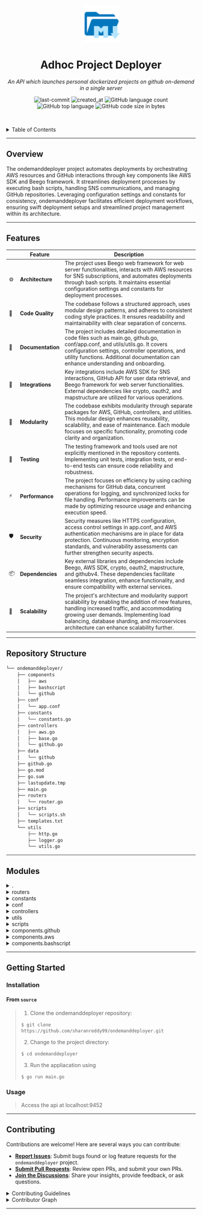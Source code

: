 <p align="center">
  <img src="https://raw.githubusercontent.com/PKief/vscode-material-icon-theme/ec559a9f6bfd399b82bb44393651661b08aaf7ba/icons/folder-markdown-open.svg" width="100" alt="project-logo">
</p>
<p align="center">
    <h1 align="center">Adhoc Project Deployer</h1>
</p>
<p align="center">
    <em>An API which launches personal dockerized projects on github on-demand in a single server</em>
</p>
<p align="center">
	<img src="https://img.shields.io/github/commit-activity/m/sharanreddy99/ondemanddeployer" alt="last-commit">
	<img src="https://img.shields.io/github/created-at/sharanreddy99/ondemanddeployer" alt="created_at">
   <img alt="GitHub language count" src="https://img.shields.io/github/languages/count/sharanreddy99/ondemanddeployer">
   <img alt="GitHub top language" src="https://img.shields.io/github/languages/top/sharanreddy99/ondemanddeployer">
   <img alt="GitHub code size in bytes" src="https://img.shields.io/github/languages/code-size/sharanreddy99/ondemanddeployer">

</p>

<p align="center">
	<!-- default option, no dependency badges. -->
</p>

<br><!-- TABLE OF CONTENTS -->
<details>
  <summary>Table of Contents</summary><br>

- [ Overview](#-overview)
- [ Features](#-features)
- [ Repository Structure](#-repository-structure)
- [ Modules](#-modules)
- [ Getting Started](#-getting-started)
  - [ Installation](#-installation)
  - [ Usage](#-usage)
- [ Project Roadmap](#-project-roadmap)
- [ Contributing](#-contributing)
</details>
<hr>

##  Overview

The ondemanddeployer project automates deployments by orchestrating AWS resources and GitHub interactions through key components like AWS SDK and Beego framework. It streamlines deployment processes by executing bash scripts, handling SNS communications, and managing GitHub repositories. Leveraging configuration settings and constants for consistency, ondemanddeployer facilitates efficient deployment workflows, ensuring swift deployment setups and streamlined project management within its architecture.

---

##  Features

|    |   Feature         | Description |
|----|-------------------|---------------------------------------------------------------|
| ⚙️  | **Architecture**  | The project uses Beego web framework for web server functionalities, interacts with AWS resources for SNS subscriptions, and automates deployments through bash scripts. It maintains essential configuration settings and constants for deployment processes. |
| 🔩 | **Code Quality**  | The codebase follows a structured approach, uses modular design patterns, and adheres to consistent coding style practices. It ensures readability and maintainability with clear separation of concerns. |
| 📄 | **Documentation** | The project includes detailed documentation in code files such as main.go, github.go, conf/app.conf, and utils/utils.go. It covers configuration settings, controller operations, and utility functions. Additional documentation can enhance understanding and onboarding. |
| 🔌 | **Integrations**  | Key integrations include AWS SDK for SNS interactions, GitHub API for user data retrieval, and Beego framework for web server functionalities. External dependencies like crypto, oauth2, and mapstructure are utilized for various operations. |
| 🧩 | **Modularity**    | The codebase exhibits modularity through separate packages for AWS, GitHub, controllers, and utilities. This modular design enhances reusability, scalability, and ease of maintenance. Each module focuses on specific functionality, promoting code clarity and organization. |
| 🧪 | **Testing**       | The testing framework and tools used are not explicitly mentioned in the repository contents. Implementing unit tests, integration tests, or end-to-end tests can ensure code reliability and robustness. |
| ⚡️  | **Performance**   | The project focuses on efficiency by using caching mechanisms for GitHub data, concurrent operations for logging, and synchronized locks for file handling. Performance improvements can be made by optimizing resource usage and enhancing execution speed. |
| 🛡️ | **Security**      | Security measures like HTTPS configuration, access control settings in app.conf, and AWS authentication mechanisms are in place for data protection. Continuous monitoring, encryption standards, and vulnerability assessments can further strengthen security aspects. |
| 📦 | **Dependencies**  | Key external libraries and dependencies include Beego, AWS SDK, crypto, oauth2, mapstructure, and githubv4. These dependencies facilitate seamless integration, enhance functionality, and ensure compatibility with external services. |
| 🚀 | **Scalability**   | The project's architecture and modularity support scalability by enabling the addition of new features, handling increased traffic, and accommodating growing user demands. Implementing load balancing, database sharding, and microservices architecture can enhance scalability further. |

---

##  Repository Structure

```sh
└── ondemanddeployer/
    ├── components
    │   ├── aws
    │   ├── bashscript
    │   └── github
    ├── conf
    │   └── app.conf
    ├── constants
    │   └── constants.go
    ├── controllers
    │   ├── aws.go
    │   ├── base.go
    │   └── github.go
    ├── data
    │   └── github
    ├── github.go
    ├── go.mod
    ├── go.sum
    ├── lastupdate.tmp
    ├── main.go
    ├── routers
    │   └── router.go
    ├── scripts
    │   └── scripts.sh
    ├── templates.txt
    └── utils
        ├── http.go
        ├── logger.go
        └── utils.go
```

---

##  Modules

<details closed><summary>.</summary>

| File                                                                                             | Summary                                                                                                                                                                                                                                                                                                                                                                                                                                    |
| ---                                                                                              | ---                                                                                                                                                                                                                                                                                                                                                                                                                                        |
| [go.sum](https://github.com/sharanreddy99/ondemanddeployer.git/blob/master/go.sum)               | The code file in this repository plays a crucial role in automating on-demand deployments by orchestrating AWS resources, executing bash scripts, and interacting with GitHub repositories. It leverages configuration settings from the app.conf file and maintains essential constants for consistency. This code file is integral to the on-demand deployers architecture, facilitating efficient and streamlined deployment processes. |
| [main.go](https://github.com/sharanreddy99/ondemanddeployer.git/blob/master/main.go)             | Initiates AWS SNS subscription with specified endpoint using the AWS SDK. Configures Beego web framework for CORS handling. Schedules subscription call after a delay or serves Swagger UI in development mode.                                                                                                                                                                                                                            |
| [go.mod](https://github.com/sharanreddy99/ondemanddeployer.git/blob/master/go.mod)               | Defines project dependencies and versions for `ondemanddeployer` app. Ensures compatibility with external libraries like Beego and AWS SDK. Facilitates smooth integration and stable performance across the applications modules.                                                                                                                                                                                                         |
| [github.go](https://github.com/sharanreddy99/ondemanddeployer.git/blob/master/github.go)         | Handles CRUD operations for User entities in GitHubController.-Fetches user data, lists all users, updates and deletes users, logs users in/out.-Integrates with Beego framework for web operations from parent repositorys architecture.                                                                                                                                                                                                  |
| [templates.txt](https://github.com/sharanreddy99/ondemanddeployer.git/blob/master/templates.txt) | Defines deployment templates for project ceta, specifying actions and parameters. Facilitates automated project setup, building, and management within the ondemanddeployer architecture.                                                                                                                                                                                                                                                  |

</details>

<details closed><summary>routers</summary>

| File                                                                                             | Summary                                                                                                                                             |
| ---                                                                                              | ---                                                                                                                                                 |
| [router.go](https://github.com/sharanreddy99/ondemanddeployer.git/blob/master/routers/router.go) | Defines API routes for AWS, GitHub, and Base controllers in Beego, facilitating interaction with distinct services in the ondemanddeployer project. |

</details>

<details closed><summary>constants</summary>

| File                                                                                                     | Summary                                                                                                                                                                                                                                                                                                                          |
| ---                                                                                                      | ---                                                                                                                                                                                                                                                                                                                              |
| [constants.go](https://github.com/sharanreddy99/ondemanddeployer.git/blob/master/constants/constants.go) | Defines essential configuration constants for HTTP, AWS, and GitHub integration, including ports, URLs, allowed repositories, data paths, cache expiry time, AWS region, SNS details, and instance metadata endpoint. Impactful for orchestrating on-demand deployment functionality within the parent repositorys architecture. |

</details>

<details closed><summary>conf</summary>

| File                                                                                        | Summary                                                                                                                                                                                                                                          |
| ---                                                                                         | ---                                                                                                                                                                                                                                              |
| [app.conf](https://github.com/sharanreddy99/ondemanddeployer.git/blob/master/conf/app.conf) | Implements configuration settings for the on-demand deployment application. Manages app details, HTTP settings, and file paths for secure communication. Key settings include app name, port, run mode, HTTPS configuration, and SQL connection. |

</details>

<details closed><summary>controllers</summary>

| File                                                                                                 | Summary                                                                                                                                                                                                                 |
| ---                                                                                                  | ---                                                                                                                                                                                                                     |
| [aws.go](https://github.com/sharanreddy99/ondemanddeployer.git/blob/master/controllers/aws.go)       | PublishSNS sends messages to SNS Topic, SubscribeSNS receives published messages. Utilizes AWS and utility functions. Key features serve as endpoints to manage SNS communications within the repository architecture.  |
| [github.go](https://github.com/sharanreddy99/ondemanddeployer.git/blob/master/controllers/github.go) | Retrieves repositories list, languages, and metadata from user profile. Key features include fetching data via GitHub API and serving JSON responses. Contributes to repositorys architecture for managing deployments. |
| [base.go](https://github.com/sharanreddy99/ondemanddeployer.git/blob/master/controllers/base.go)     | Implements health check endpoint for validating app status in the projects Beego-based web server. A part of the controllers package, it serves a JSON response indicating server health.                               |

</details>

<details closed><summary>utils</summary>

| File                                                                                           | Summary                                                                                                                                                                                                                         |
| ---                                                                                            | ---                                                                                                                                                                                                                             |
| [logger.go](https://github.com/sharanreddy99/ondemanddeployer.git/blob/master/utils/logger.go) | Enables logging to a file with concurrency control. Provides a reusable mechanism for writing log messages.                                                                                                                     |
| [http.go](https://github.com/sharanreddy99/ondemanddeployer.git/blob/master/utils/http.go)     | Executes HTTP requests to external APIs, reading and parsing response body. Handles errors and returns the response map. Essential for integrating external services in the ondemanddeployer architecture.                      |
| [utils.go](https://github.com/sharanreddy99/ondemanddeployer.git/blob/master/utils/utils.go)   | Manages file read/write operations and caching with synchronized locks. Implements file operations and cache handling using Beego cache client, ensuring data consistency and persistence in the ondemanddeployer architecture. |

</details>

<details closed><summary>scripts</summary>

| File                                                                                               | Summary                                                                                                                                                                                                       |
| ---                                                                                                | ---                                                                                                                                                                                                           |
| [scripts.sh](https://github.com/sharanreddy99/ondemanddeployer.git/blob/master/scripts/scripts.sh) | Manages project setup, building, and deployment. Updates environment URL, clones/pulls Git repositories, copies files from S3, builds Docker projects, and starts services. Handles cleaning up all projects. |

</details>

<details closed><summary>components.github</summary>

| File                                                                                                                                   | Summary                                                                                                                                                                                                                                     |
| ---                                                                                                                                    | ---                                                                                                                                                                                                                                         |
| [github_graphql_types.go](https://github.com/sharanreddy99/ondemanddeployer.git/blob/master/components/github/github_graphql_types.go) | Defines GraphQL types for fetching users GitHub statistics—repositories contributed to, pinned items, issues, and pull requests—through the GitHub API. Centralizes data retrieval for user analytics in the ondemanddeployer architecture. |
| [github.go](https://github.com/sharanreddy99/ondemanddeployer.git/blob/master/components/github/github.go)                             | Fetches GitHub repository and language data, ensuring freshness through caching. Utilizes GitHub API and GraphQL to provide up-to-date statistics and metadata. Maintains active repository status.                                         |

</details>

<details closed><summary>components.aws</summary>

| File                                                                                              | Summary                                                                                                                                                                                                                |
| ---                                                                                               | ---                                                                                                                                                                                                                    |
| [sns.go](https://github.com/sharanreddy99/ondemanddeployer.git/blob/master/components/aws/sns.go) | Handles AWS SNS requests, confirms subscriptions, and processes incoming notifications. Publishes messages and executes corresponding actions based on message type. Integrated with AWS SDK for seamless interaction. |

</details>

<details closed><summary>components.bashscript</summary>

| File                                                                                                                   | Summary                                                                                                                                                                                        |
| ---                                                                                                                    | ---                                                                                                                                                                                            |
| [bashscript.go](https://github.com/sharanreddy99/ondemanddeployer.git/blob/master/components/bashscript/bashscript.go) | Manages a queue of Bash script tasks to execute in sequence. Logs task execution, creates test files, and redirects script output. Utilizes a time-based ticker to continuously process tasks. |

</details>

---

##  Getting Started

###  Installation

<h4>From <code>source</code></h4>

> 1. Clone the ondemanddeployer repository:
>
> ```console
> $ git clone https://github.com/sharanreddy99/ondemanddeployer.git
> ```
>
> 2. Change to the project directory:
> ```console
> $ cd ondemanddeployer
> ```
>
> 3. Run the appliacation using
> ```console
> $ go run main.go
> ```

###  Usage


> Access the api at localhost:9452

---


##  Contributing

Contributions are welcome! Here are several ways you can contribute:

- **[Report Issues](https://github.com/sharanreddy99/ondemanddeployer.git/issues)**: Submit bugs found or log feature requests for the `ondemanddeployer` project.
- **[Submit Pull Requests](https://github.com/sharanreddy99/ondemanddeployer.git/blob/main/CONTRIBUTING.md)**: Review open PRs, and submit your own PRs.
- **[Join the Discussions](https://github.com/sharanreddy99/ondemanddeployer.git/discussions)**: Share your insights, provide feedback, or ask questions.

<details closed>
<summary>Contributing Guidelines</summary>

1. **Fork the Repository**: Start by forking the project repository to your github account.
2. **Clone Locally**: Clone the forked repository to your local machine using a git client.
   ```sh
   git clone https://github.com/sharanreddy99/ondemanddeployer.git
   ```
3. **Create a New Branch**: Always work on a new branch, giving it a descriptive name.
   ```sh
   git checkout -b new-feature-x
   ```
4. **Make Your Changes**: Develop and test your changes locally.
5. **Commit Your Changes**: Commit with a clear message describing your updates.
   ```sh
   git commit -m 'Implemented new feature x.'
   ```
6. **Push to github**: Push the changes to your forked repository.
   ```sh
   git push origin new-feature-x
   ```
7. **Submit a Pull Request**: Create a PR against the original project repository. Clearly describe the changes and their motivations.
8. **Review**: Once your PR is reviewed and approved, it will be merged into the main branch. Congratulations on your contribution!
</details>

<details closed>
<summary>Contributor Graph</summary>
<br>
<p align="center">
   <a href="https://github.com/sharanreddy99/ondemanddeployer.git/graphs/contributors">
      <img src="https://contrib.rocks/image?repo=sharanreddy99/ondemanddeployer">
   </a>
</p>
</details>

---
